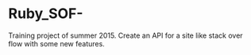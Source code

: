 # Ruby_SOF-
Training project of summer 2015. Create an API for a site like stack over flow with some new features. 
